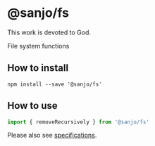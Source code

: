 # @sanjo/fs

This work is devoted to God.

File system functions

## How to install

```
npm install --save '@sanjo/fs'
```

## How to use

```js
import { removeRecursively } from '@sanjo/fs'
```

Please also see [specifications](./src).
